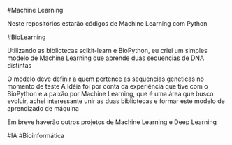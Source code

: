 ﻿#Machine Learning

Neste repositórios estarão códigos de Machine Learning com Python

#BioLearning

Utilizando as bibliotecas scikit-learn e BioPython, eu criei um simples modelo de Machine Learning que aprende duas sequencias de DNA distintas

O modelo deve definir a quem pertence as sequencias geneticas no momento de teste
A Idéia foi por conta da experiência que tive com o BioPython e a paixão por Machine Learning, que é uma área que busco evoluir, achei interessante unir as duas bibliotecas e formar este modelo de aprendizado de máquina


Em breve haverão outros projetos de Machine Learning e Deep Learning

#IA
#Bioinformática
